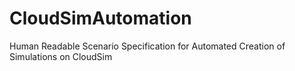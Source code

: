 CloudSimAutomation
==================

Human Readable Scenario Specification for Automated Creation of Simulations on CloudSim
